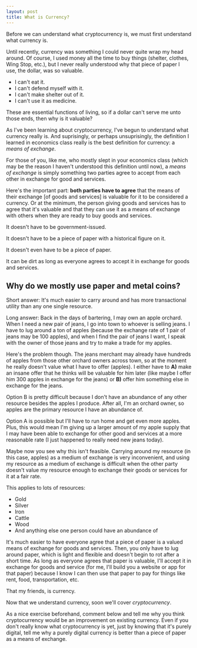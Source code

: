 ```yaml
---
layout: post
title: What is Currency?
---
```


Before we can understand what cryptocurrency is, we must first understand what currency is.

Until recently, currency was something I could never quite wrap my head around. Of course, I used money all the time to buy things (shelter, clothes, Wing Stop, etc.), but I never really understood why that piece of paper I use, the dollar, was so valuable.

* I can't eat it.
* I can't defend myself with it.
* I can't make shelter out of it.
* I can't use it as medicine.

These are essential functions of living, so if a dollar can't serve me unto those ends, then why is it valuable?

As I've been learning about cryptocurrency, I've begun to understand what currency really is. And suprisingly, or perhaps unsuprisingly, the definition I learned in economics class really is the best definition for currency: a _means of exchange_.

For those of you, like me, who mostly slept in your economics class (which may be the reason I haven't understood this definition until now), a _means of exchange_ is simply something two parties agree to accept from each other in exchange for good and services.

Here's the important part: **both parties have to agree** that the means of their exchange [of goods and services] is valuable for it to be considered a currency. Or at the minimum, the person giving goods and services has to agree that it's valuable and that they can use it as a means of exchange with others when they are ready to buy goods and services.

It doesn't have to be government-issued.

It doesn't have to be a piece of paper with a historical figure on it.

It doesn't even have to be a piece of paper.

It can be dirt as long as everyone agrees to accept it in exchange for goods and services.

## Why do we mostly use paper and metal coins?
Short answer: It's much easier to carry around and has more transactional utility than any one single resource.

Long answer: Back in the days of bartering, I may own an apple orchard. When I need a new pair of jeans, I go into town to whoever is selling jeans. I have to lug around a ton of apples (because the exchange rate of 1 pair of jeans may be 100 apples), and when I find the pair of jeans I want, I speak with the owner of those jeans and try to make a trade for my apples.

Here's the problem though. The jeans merchant may already have hundreds of apples from those other orchard owners across town, so at the moment he really doesn't value what I have to offer (apples). I either have to **A)** make an insane offer that he thinks will be valuable for him later (like maybe I offer him 300 apples in exchange for the jeans) or **B)** offer him something else in exchange for the jeans.

Option B is pretty difficult because I don't have an abundance of any other resource besides the apples I produce. After all, I'm an orchard owner, so apples are the primary resource I have an abundance of. 

Option A is possible but I'll have to run home and get even more apples. Plus, this would mean I'm giving up a larger amount of my apple supply that I may have been able to exchange for other good and services at a more reasonable rate (I just happened to really need new jeans today).

Maybe now you see why this isn't feasible. Carrying around my resource (in this case, apples) as a medium of exchange is very inconvenient, and using my resource as a medium of exchange is difficult when the other party doesn't value my resource enough to exchange their goods or services for it at a fair rate.

This applies to lots of resources:

* Gold
* Silver
* Iron
* Cattle
* Wood
* And anything else one person could have an abundance of

It's much easier to have everyone agree that a piece of paper is a valued means of exchange for goods and services. Then, you only have to lug around paper, which is light and flexible and doesn't begin to rot after a short time. As long as everyone agrees that paper is valuable, I'll accept it in exchange for goods and service (for me, I'll build you a website or app for that paper) because I know I can then use that paper to pay for things like rent, food, transportation, etc.

That my friends, is currency.

Now that we understand currency, soon we'll cover _cryptocurrency_.

As a nice exercise beforehand, comment below and tell me why you think cryptocurrency would be an improvement on existing currency. Even if you don't really know what cryptocurrency is yet, just by knowing that it's purely digital, tell me why a purely digital currency is better than a piece of paper as a means of exchange.